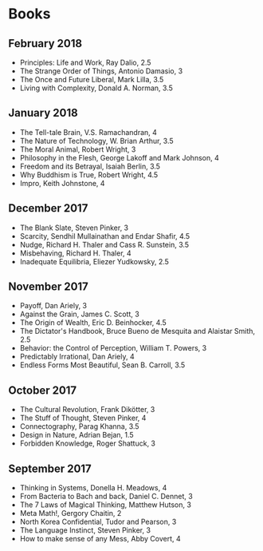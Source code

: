 # Books

## February 2018

- Principles: Life and Work, Ray Dalio, 2.5
- The Strange Order of Things, Antonio Damasio, 3
- The Once and Future Liberal, Mark Lilla, 3.5
- Living with Complexity, Donald A. Norman, 3.5

## January 2018

- The Tell-tale Brain, V.S. Ramachandran, 4
- The Nature of Technology, W. Brian Arthur, 3.5
- The Moral Animal, Robert Wright, 3
- Philosophy in the Flesh, George Lakoff and Mark Johnson, 4
- Freedom and its Betrayal, Isaiah Berlin, 3.5
- Why Buddhism is True, Robert Wright, 4.5
- Impro, Keith Johnstone, 4

## December 2017

- The Blank Slate, Steven Pinker, 3
- Scarcity, Sendhil Mullainathan and Endar Shafir, 4.5
- Nudge, Richard H. Thaler and Cass R. Sunstein, 3.5
- Misbehaving, Richard H. Thaler, 4
- Inadequate Equilibria, Eliezer Yudkowsky, 2.5

## November 2017

- Payoff, Dan Ariely, 3
- Against the Grain, James C. Scott, 3
- The Origin of Wealth, Eric D. Beinhocker, 4.5
- The Dictator's Handbook, Bruce Bueno de Mesquita and Alaistar Smith, 2.5
- Behavior: the Control of Perception, William T. Powers, 3
- Predictably Irrational, Dan Ariely, 4
- Endless Forms Most Beautiful, Sean B. Carroll, 3.5

## October 2017

- The Cultural Revolution, Frank Dikötter, 3
- The Stuff of Thought, Steven Pinker, 4
- Connectography, Parag Khanna, 3.5
- Design in Nature, Adrian Bejan, 1.5
- Forbidden Knowledge, Roger Shattuck, 3

## September 2017

- Thinking in Systems, Donella H. Meadows, 4
- From Bacteria to Bach and back, Daniel C. Dennet, 3
- The 7 Laws of Magical Thinking, Matthew Hutson, 3
- Meta Math!, Gergory Chaitin, 2
- North Korea Confidential, Tudor and Pearson, 3
- The Language Instinct, Steven Pinker, 3
- How to make sense of any Mess, Abby Covert, 4
